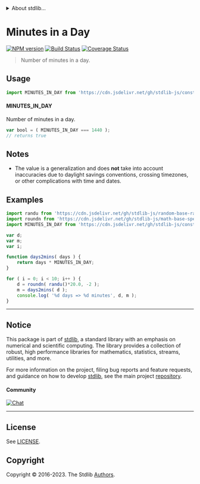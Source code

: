 <!--

@license Apache-2.0

Copyright (c) 2018 The Stdlib Authors.

Licensed under the Apache License, Version 2.0 (the "License");
you may not use this file except in compliance with the License.
You may obtain a copy of the License at

   http://www.apache.org/licenses/LICENSE-2.0

Unless required by applicable law or agreed to in writing, software
distributed under the License is distributed on an "AS IS" BASIS,
WITHOUT WARRANTIES OR CONDITIONS OF ANY KIND, either express or implied.
See the License for the specific language governing permissions and
limitations under the License.

-->


<details>
  <summary>
    About stdlib...
  </summary>
  <p>We believe in a future in which the web is a preferred environment for numerical computation. To help realize this future, we've built stdlib. stdlib is a standard library, with an emphasis on numerical and scientific computation, written in JavaScript (and C) for execution in browsers and in Node.js.</p>
  <p>The library is fully decomposable, being architected in such a way that you can swap out and mix and match APIs and functionality to cater to your exact preferences and use cases.</p>
  <p>When you use stdlib, you can be absolutely certain that you are using the most thorough, rigorous, well-written, studied, documented, tested, measured, and high-quality code out there.</p>
  <p>To join us in bringing numerical computing to the web, get started by checking us out on <a href="https://github.com/stdlib-js/stdlib">GitHub</a>, and please consider <a href="https://opencollective.com/stdlib">financially supporting stdlib</a>. We greatly appreciate your continued support!</p>
</details>

# Minutes in a Day

[![NPM version][npm-image]][npm-url] [![Build Status][test-image]][test-url] [![Coverage Status][coverage-image]][coverage-url] <!-- [![dependencies][dependencies-image]][dependencies-url] -->

> Number of minutes in a day.



<section class="usage">

## Usage

```javascript
import MINUTES_IN_DAY from 'https://cdn.jsdelivr.net/gh/stdlib-js/constants-time-minutes-in-day@deno/mod.js';
```

#### MINUTES_IN_DAY

Number of minutes in a day.

```javascript
var bool = ( MINUTES_IN_DAY === 1440 );
// returns true
```

</section>

<!-- /.usage -->

<section class="notes">

## Notes

-   The value is a generalization and does **not** take into account inaccuracies due to daylight savings conventions, crossing timezones, or other complications with time and dates. 

</section>

<!-- /.notes -->

<section class="examples">

## Examples

<!-- eslint no-undef: "error" -->

```javascript
import randu from 'https://cdn.jsdelivr.net/gh/stdlib-js/random-base-randu@deno/mod.js';
import roundn from 'https://cdn.jsdelivr.net/gh/stdlib-js/math-base-special-roundn@deno/mod.js';
import MINUTES_IN_DAY from 'https://cdn.jsdelivr.net/gh/stdlib-js/constants-time-minutes-in-day@deno/mod.js';

var d;
var m;
var i;

function days2mins( days ) {
    return days * MINUTES_IN_DAY;
}

for ( i = 0; i < 10; i++ ) {
    d = roundn( randu()*20.0, -2 );
    m = days2mins( d );
    console.log( '%d days => %d minutes', d, m );
}
```

</section>

<!-- /.examples -->

<!-- Section for related `stdlib` packages. Do not manually edit this section, as it is automatically populated. -->

<section class="related">

</section>

<!-- /.related -->

<!-- Section for all links. Make sure to keep an empty line after the `section` element and another before the `/section` close. -->


<section class="main-repo" >

* * *

## Notice

This package is part of [stdlib][stdlib], a standard library with an emphasis on numerical and scientific computing. The library provides a collection of robust, high performance libraries for mathematics, statistics, streams, utilities, and more.

For more information on the project, filing bug reports and feature requests, and guidance on how to develop [stdlib][stdlib], see the main project [repository][stdlib].

#### Community

[![Chat][chat-image]][chat-url]

---

## License

See [LICENSE][stdlib-license].


## Copyright

Copyright &copy; 2016-2023. The Stdlib [Authors][stdlib-authors].

</section>

<!-- /.stdlib -->

<!-- Section for all links. Make sure to keep an empty line after the `section` element and another before the `/section` close. -->

<section class="links">

[npm-image]: http://img.shields.io/npm/v/@stdlib/constants-time-minutes-in-day.svg
[npm-url]: https://npmjs.org/package/@stdlib/constants-time-minutes-in-day

[test-image]: https://github.com/stdlib-js/constants-time-minutes-in-day/actions/workflows/test.yml/badge.svg?branch=v0.1.0
[test-url]: https://github.com/stdlib-js/constants-time-minutes-in-day/actions/workflows/test.yml?query=branch:v0.1.0

[coverage-image]: https://img.shields.io/codecov/c/github/stdlib-js/constants-time-minutes-in-day/main.svg
[coverage-url]: https://codecov.io/github/stdlib-js/constants-time-minutes-in-day?branch=main

<!--

[dependencies-image]: https://img.shields.io/david/stdlib-js/constants-time-minutes-in-day.svg
[dependencies-url]: https://david-dm.org/stdlib-js/constants-time-minutes-in-day/main

-->

[chat-image]: https://img.shields.io/gitter/room/stdlib-js/stdlib.svg
[chat-url]: https://app.gitter.im/#/room/#stdlib-js_stdlib:gitter.im

[stdlib]: https://github.com/stdlib-js/stdlib

[stdlib-authors]: https://github.com/stdlib-js/stdlib/graphs/contributors

[umd]: https://github.com/umdjs/umd
[es-module]: https://developer.mozilla.org/en-US/docs/Web/JavaScript/Guide/Modules

[deno-url]: https://github.com/stdlib-js/constants-time-minutes-in-day/tree/deno
[umd-url]: https://github.com/stdlib-js/constants-time-minutes-in-day/tree/umd
[esm-url]: https://github.com/stdlib-js/constants-time-minutes-in-day/tree/esm
[branches-url]: https://github.com/stdlib-js/constants-time-minutes-in-day/blob/main/branches.md

[stdlib-license]: https://raw.githubusercontent.com/stdlib-js/constants-time-minutes-in-day/main/LICENSE

</section>

<!-- /.links -->
